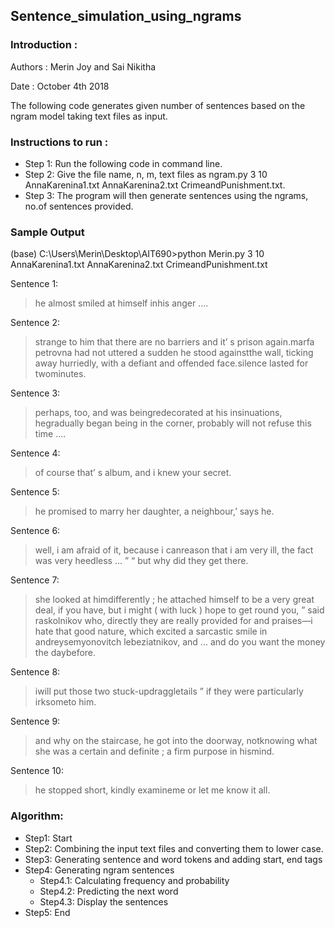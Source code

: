 ## Sentence_simulation_using_ngrams

### Introduction :

Authors : Merin Joy and Sai Nikitha

Date : October 4th 2018

The following code generates given number of sentences based on the ngram model taking text files as input.

### Instructions to run :

* Step 1: Run the following code in command line.
* Step 2: Give the file name, n, m, text files as ngram.py 3 10 AnnaKarenina1.txt AnnaKarenina2.txt CrimeandPunishment.txt.
* Step 3: The program will then generate sentences using the ngrams, no.of sentences provided.

### Sample Output

(base) C:\Users\Merin\Desktop\AIT690>python Merin.py 3 10 AnnaKarenina1.txt AnnaKarenina2.txt CrimeandPunishment.txt

Sentence 1:
>he almost smiled at himself inhis anger ....

Sentence 2:
>strange to him that there are no barriers and it’ s prison again.marfa petrovna had not uttered a sudden he stood againstthe wall, ticking away hurriedly, with a defiant and offended face.silence lasted for twominutes.

Sentence 3:
>perhaps, too, and was beingredecorated at his insinuations, hegradually began being in the corner, probably will not refuse this time ....

Sentence 4:
>of course that’ s album, and i knew your secret.

Sentence 5:
>he promised to marry her daughter, a neighbour,’ says he.

Sentence 6:
>well, i am afraid of it, because i canreason that i am very ill, the fact was very heedless ... ” “ but why did they get there.

Sentence 7:
>she looked at himdifferently ; he attached himself to be a very great deal, if you have, but i might ( with luck ) hope to get round you, ” said raskolnikov who, directly they are really provided for and praises—i hate that good nature, which excited a sarcastic smile in andreysemyonovitch lebeziatnikov, and ... and do you want the money the daybefore.

Sentence 8:
>iwill put those two stuck-updraggletails ” if they were particularly irksometo him.

Sentence 9:
>and why on the staircase, he got into the doorway, notknowing what she was a certain and definite ; a firm purpose in hismind.

Sentence 10:
>he stopped short, kindly examineme or let me know it all.

### Algorithm:

* Step1: Start
* Step2: Combining the input text files and converting them to lower case.
* Step3: Generating sentence and word tokens and adding start, end tags 
* Step4: Generating ngram sentences
    * Step4.1: Calculating frequency and probability
    * Step4.2: Predicting the next word
    * Step4.3: Display the sentences
* Step5: End

